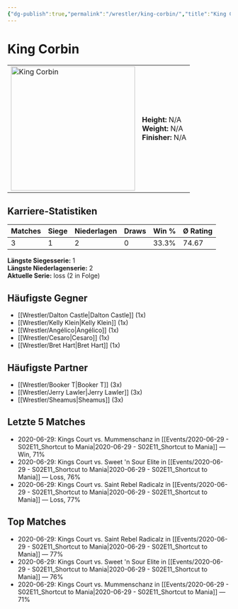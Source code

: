 ```yaml
---
{"dg-publish":true,"permalink":"/wrestler/king-corbin/","title":"King Corbin","tags":["wrestler"],"noteIcon":""}
---
```



# King Corbin

<table>
        <tr>
        <td><img src="https://github.com/CptSpaulding1980/choke-slam-wrestling/releases/download/images/King_Corbin.png" width="280" alt="King Corbin"></td>
        <td>
        <b>Height:</b> N/A<br>
        <b>Weight:</b> N/A<br>
        <b>Finisher:</b> N/A<br>
        </td>
        </tr>
        </table>
        

## Karriere-Statistiken

| Matches | Siege | Niederlagen | Draws | Win % | Ø Rating |
|---------|-------|-------------|-------|-------|-----------|
| 3 | 1 | 2 | 0 | 33.3% | 74.67 |

**Längste Siegesserie:** 1<br>**Längste Niederlagenserie:** 2<br>**Aktuelle Serie:** loss (2 in Folge)


## Häufigste Gegner
- [[Wrestler/Dalton Castle\|Dalton Castle]] (1x)
- [[Wrestler/Kelly Klein\|Kelly Klein]] (1x)
- [[Wrestler/Angélico\|Angélico]] (1x)
- [[Wrestler/Cesaro\|Cesaro]] (1x)
- [[Wrestler/Bret Hart\|Bret Hart]] (1x)

## Häufigste Partner
- [[Wrestler/Booker T\|Booker T]] (3x)
- [[Wrestler/Jerry Lawler\|Jerry Lawler]] (3x)
- [[Wrestler/Sheamus\|Sheamus]] (3x)

## Letzte 5 Matches
- 2020-06-29: Kings Court vs. Mummenschanz in [[Events/2020-06-29 - S02E11_Shortcut to Mania\|2020-06-29 - S02E11_Shortcut to Mania]] — Win, 71%
- 2020-06-29: Kings Court vs. Sweet 'n Sour Elite in [[Events/2020-06-29 - S02E11_Shortcut to Mania\|2020-06-29 - S02E11_Shortcut to Mania]] — Loss, 76%
- 2020-06-29: Kings Court vs. Saint Rebel Radicalz in [[Events/2020-06-29 - S02E11_Shortcut to Mania\|2020-06-29 - S02E11_Shortcut to Mania]] — Loss, 77%

## Top Matches
- 2020-06-29: Kings Court vs. Saint Rebel Radicalz in [[Events/2020-06-29 - S02E11_Shortcut to Mania\|2020-06-29 - S02E11_Shortcut to Mania]] — 77%
- 2020-06-29: Kings Court vs. Sweet 'n Sour Elite in [[Events/2020-06-29 - S02E11_Shortcut to Mania\|2020-06-29 - S02E11_Shortcut to Mania]] — 76%
- 2020-06-29: Kings Court vs. Mummenschanz in [[Events/2020-06-29 - S02E11_Shortcut to Mania\|2020-06-29 - S02E11_Shortcut to Mania]] — 71%
